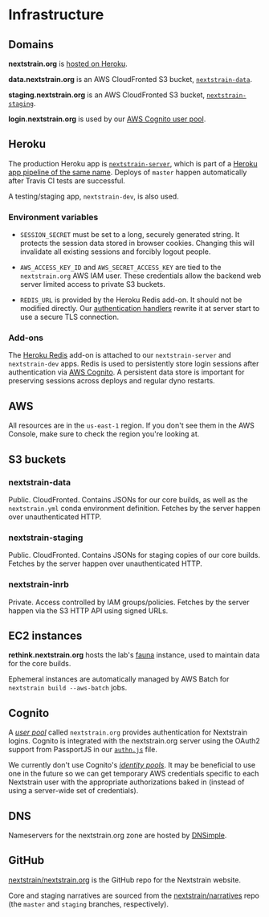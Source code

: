 # Infrastructure

## Domains

**nextstrain.org** is [hosted on Heroku](#heroku).

**data.nextstrain.org** is an AWS CloudFronted S3 bucket, [`nextstrain-data`](#nextstrain-data).

**staging.nextstrain.org** is an AWS CloudFronted S3 bucket, [`nextstrain-staging`](#nextstrain-staging).

**login.nextstrain.org** is used by our [AWS Cognito user pool](#cognito).

## Heroku

The production Heroku app is [`nextstrain-server`](https://dashboard.heroku.com/apps/nextstrain-server), which is part of a [Heroku app pipeline of the same name](https://dashboard.heroku.com/pipelines/38f67fc7-d93c-40c6-a182-501da2f89d9d).
Deploys of `master` happen automatically after Travis CI tests are successful.

A testing/staging app, `nextstrain-dev`, is also used.

### Environment variables

  - `SESSION_SECRET` must be set to a long, securely generated string.
    It protects the session data stored in browser cookies.
    Changing this will invalidate all existing sessions and forcibly logout people.

  - `AWS_ACCESS_KEY_ID` and `AWS_SECRET_ACCESS_KEY` are tied to the `nextstrain.org` AWS IAM user.
    These credentials allow the backend web server limited access to private S3 buckets.

  - `REDIS_URL` is provided by the Heroku Redis add-on.
    It should not be modified directly.
    Our [authentication handlers](../authn.js) rewrite it at server start to use a secure TLS connection.

### Add-ons

The [Heroku Redis](https://elements.heroku.com/addons/heroku-redis) add-on is attached to our `nextstrain-server` and `nextstrain-dev` apps.
Redis is used to persistently store login sessions after authentication via [AWS Cognito](#cognito).
A persistent data store is important for preserving sessions across deploys and regular dyno restarts.

## AWS

All resources are in the `us-east-1` region.
If you don't see them in the AWS Console, make sure to check the region you're looking at.

## S3 buckets

### nextstrain-data

Public.
CloudFronted.
Contains JSONs for our core builds, as well as the `nextstrain.yml` conda environment definition.
Fetches by the server happen over unauthenticated HTTP.

### nextstrain-staging

Public.
CloudFronted.
Contains JSONs for staging copies of our core builds.
Fetches by the server happen over unauthenticated HTTP.

### nextstrain-inrb

Private.
Access controlled by IAM groups/policies.
Fetches by the server happen via the S3 HTTP API using signed URLs.

## EC2 instances

**rethink.nextstrain.org** hosts the lab's [fauna](https://github.com/nextstrain/fauna) instance, used to maintain data for the core builds.

Ephemeral instances are automatically managed by AWS Batch for `nextstrain build --aws-batch` jobs.

## Cognito

A [_user pool_](https://docs.aws.amazon.com/cognito/latest/developerguide/cognito-user-identity-pools.html) called `nextstrain.org` provides authentication for Nextstrain logins.
Cognito is integrated with the nextstrain.org server using the OAuth2 support from PassportJS in our [`authn.js`](../authn.js) file.

We currently don't use Cognito's [_identity pools_](https://docs.aws.amazon.com/cognito/latest/developerguide/cognito-identity.html).
It may be beneficial to use one in the future so we can get temporary AWS credentials specific to each Nextstrain user with the appropriate authorizations baked in (instead of using a server-wide set of credentials).

## DNS

Nameservers for the nextstrain.org zone are hosted by [DNSimple](https://dnsimple.com/a/89964/domains/nextstrain.org).

## GitHub

[nextstrain/nextstrain.org](https://github.com/nextstrain/nextstrain.org) is the GitHub repo for the Nextstrain website.

Core and staging narratives are sourced from the [nextstrain/narratives](https://github.com/nextstrain/narratives) repo (the `master` and `staging` branches, respectively).

